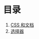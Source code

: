 # 目录

1. [CSS 和文档](/The%20Definitive%20Guide/chapter_0.md)
1. [选择器](/The%20Definitive%20Guide/chapter_1.md)
